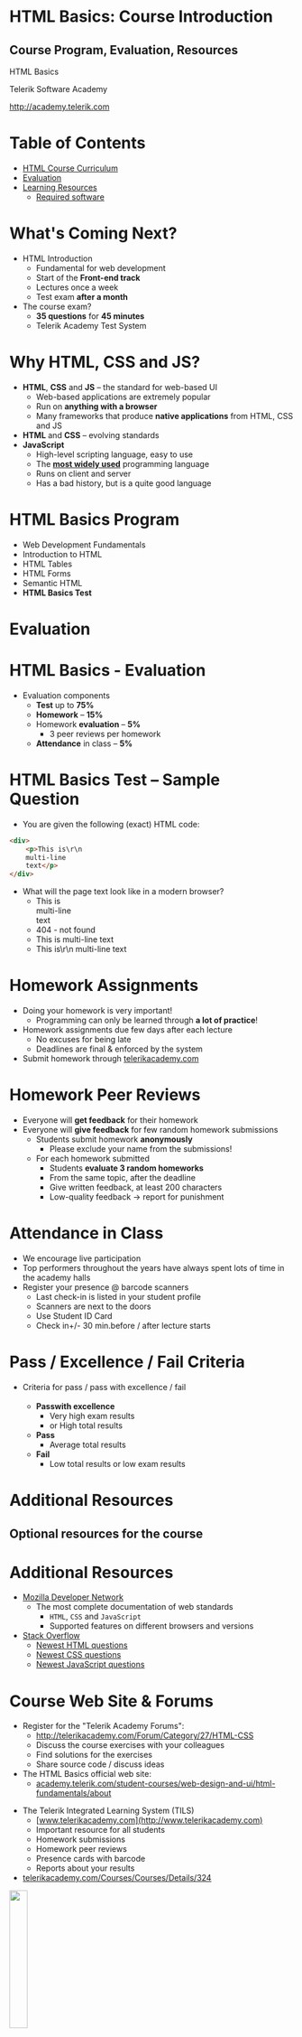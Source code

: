 <!-- section start -->
<!-- attr: { id:'', class:'slide-title', showInPresentation:'True', hasScriptWrapper:'True', style:'font-size: 42px' } -->
# HTML Basics: Course Introduction
## Course Program, Evaluation, Resources

<div class="signature">
    <p class="signature-course">HTML Basics</p>
    <p class="signature-initiative">Telerik Software Academy</p>
    <a href="http://academy.telerik.com" class="signature-link">http://academy.telerik.com</a>
</div>

<!-- <img class="slide-image" showInPresentation="true" src="imgs/pic00.png" style="top:60%; left:55%; width:45%; z-index:-1; border-radius: 15px" /> -->
<!-- <img class="slide-image" showInPresentation="true" src="imgs/pic02.png" style="top:40%; left:7.49%; width:19.88%; z-index:-1" /> -->


<!-- section start -->
<!-- attr: { id:'', class:'', showInPresentation:'True', hasScriptWrapper:'True', style:'font-size: 42px' } -->
# Table of Contents
- [HTML Course Curriculum](#/curriculum)
- [Evaluation](#/evaluation)
- [Learning Resources](#/resources)
  - [Required software](#/software)

<!-- <img class="slide-image" showInPresentation="true" src="imgs/pic03.png" style="top:25%; left:61.28%; width:37.01%; z-index:-1; border-radius: 15px; border: 3px solid yellowgreen;" /> -->
<!-- <img class="slide-image" showInPresentation="true" src="imgs/pic04.png" style="top:65%; left:9.36%; width:36.03%; z-index:-1; border-radius: 20px 0px 20px 0" /> -->


<!-- section start -->
<!-- attr: { id:'curriculum', class:'slide-section', showInPresentation:'True', hasScriptWrapper:'True', style:'font-size: 42px' } -->
<!-- # <a id="curriculum"></a>HTML Course Curriculum
<img class="slide-image" src="imgs/pic05.png" style="top:50%; left:30%; width:40%; z-index:-1; border-radius: 15px" /> -->


<!-- attr: { id:'', class:'', showInPresentation:'True', hasScriptWrapper:'True', style:'font-size: 42px' } -->
# What's Coming Next?
- HTML Introduction
  - Fundamental for web development
  - Start of the **Front-end track**
  - Lectures once a week
  - Test exam **after a month**
- The course exam?
  - **35 questions** for **45 minutes**
  - Telerik Academy Test System

<!-- <img class="slide-image" showInPresentation="true" src="imgs/pic06.png" style="top:27.33%; left:74.85%; width:27.33%; z-index:-1" /> -->


<!-- attr: { id:'', class:'', showInPresentation:'True', hasScriptWrapper:'False', style:'font-size: 42px' } -->
# Why HTML, CSS and JS?
- **HTML**, **CSS** and **JS** – the standard for web-based UI
  - Web-based applications are extremely popular
  - Run on **anything with a browser**
  - Many frameworks that produce **native applications** from HTML, CSS and JS
- **HTML** and **CSS** – evolving standards
- **JavaScript**
  - High-level scripting language, easy to use
  - The [**most widely used**](http://stackoverflow.com/research/developer-survey-2015) programming language
  - Runs on client and server
  - Has a bad history, but is a quite good language


<!-- attr: { id:'', class:'', showInPresentation:'True', hasScriptWrapper:'True', style:'font-size: 42px' } -->
# HTML Basics Program
- Web Development Fundamentals
- Introduction to HTML
- HTML Tables
- HTML Forms
- Semantic HTML
- **HTML Basics Test**

<!-- <img class="slide-image" showInPresentation="true" src="imgs/pic07.png" style="top:20.96%; left:72.22%; width:29.31%; z-index:-1" /> -->
<!-- <img class="slide-image" showInPresentation="true" src="imgs/pic08.png" style="top:51.46%; left:62.41%; width:30.56%; z-index:-1" /> -->
<!-- <img class="slide-image" showInPresentation="true" src="imgs/pic09.png" style="top:44.48%; left:76.67%; width:28.54%; z-index:-1" /> -->
<!-- <img class="slide-image" showInPresentation="true" src="imgs/pic10.png" style="top:60.43%; left:47.39%; width:19.39%; z-index:-1" /> -->
<!-- <img class="slide-image" showInPresentation="true" src="imgs/pic11.png" style="top:38.54%; left:54.95%; width:15.87%; z-index:-1" /> -->


<!-- section start -->
<!-- attr: { id:'evaluation', class:'slide-section', showInPresentation:'True', hasScriptWrapper:'True', style:'font-size: 42px' } -->
# <a id="evaluation"></a>Evaluation

<!-- <img class="slide-image" showInPresentation="true" src="imgs/pic20.png" style="top:55%; left:5%; width:20%; z-index:-1" /> -->
<!-- <img class="slide-image" showInPresentation="true" src="imgs/pic21.png" style="top:10%; left:80%; width:20%; z-index:-1; border-radius: 15px" /> -->
<!-- <img class="slide-image" showInPresentation="true" src="imgs/pic22.png" style="top:55%; left:55%; width:35%; z-index:-1; border-radius: 15px" /> -->


<!-- attr: { id:'', class:'', showInPresentation:'True', hasScriptWrapper:'True', style:'font-size: 42px' } -->
# HTML Basics - Evaluation
- Evaluation components
  - **Test** up to **75%**
  - **Homework** – **15%**
  - Homework **evaluation** – **5%**
    - 3 peer reviews per homework
  - **Attendance** in class – **5%**

<!-- <img class="slide-image" showInPresentation="true" src="imgs/pic25.png" style="top:14.99%; left:78.60%; width:26.41%; z-index:-1" /> -->


<!-- attr: { id:'', class:'', showInPresentation:'True', hasScriptWrapper:'False', style:'font-size: 40px' } -->
# HTML Basics Test – Sample Question
- You are given the following (exact) HTML code:

```html
<div>
	<p>This is\r\n
	multi-line
	text</p>
</div>
```

- What will the page text look like in a modern browser?
  <ul>
    <li>This is <br /> multi-line <br /> text
    <li>404 - not found</li>
    <li>This is multi-line text</li>
    <li class="fragment highlight-green">This is\r\n multi-line text</li>
  </ul>

<!-- attr: { id:'', class:'', showInPresentation:'True', hasScriptWrapper:'False', style:'font-size: 42px' } -->
# Homework Assignments
- Doing your homework is very important!
  - Programming can only be learned through **a lot of practice**!
- Homework assignments due few days after each lecture
  - No excuses for being late
  - Deadlines are final & enforced by the system</u>
- Submit homework through [telerikacademy.com](http://telerikacademy.com)

<!-- attr: { id:'', class:'', showInPresentation:'True', hasScriptWrapper:'False', style:'font-size: 42px' } -->
# Homework Peer Reviews
- Everyone will **get feedback** for their homework
- Everyone will **give feedback** for few random homework submissions
  - Students submit homework **anonymously**
    - Please exclude your name from the submissions!
  - For each homework submitted
    - Students **evaluate 3 random homeworks**
    - From the same topic, after the deadline
    - Give written feedback, at least 200 characters
    - Low-quality feedback &rarr; report for punishment


<!-- attr: { id:'', class:'', showInPresentation:'True', hasScriptWrapper:'True', style:'font-size: 40px' } -->
# Attendance in Class
  - We encourage live participation
  - Top performers throughout the years have always spent lots of time in the academy halls
- Register your presence @ barcode scanners
  - Last check-in is listed in your student profile
  - Scanners are next to the doors
  - Use Student ID Card
  - Check in+/- 30 min.before / after lecture starts

<!-- <img class="slide-image" showInPresentation="true" src="imgs/pic26.png" style="top:70%; left:40%; width:55%; z-index:-1" /> -->


<!-- attr: { id:'', class:'', showInPresentation:'True', hasScriptWrapper:'True', style:'font-size: 42px' } -->
# Pass / Excellence / Fail Criteria
  - Criteria for pass / pass with excellence / fail
  <br/><br/>
    - **Passwith excellence**
      - Very high exam results
      - or High total results
    - **Pass**
      - Average total results
    - **Fail**
      - Low total results or low exam results

<!-- <img class="slide-image" showInPresentation="true" src="imgs/pic27.png" style="top:43%; left:59%; width:10%; z-index:-1" /> -->
<!-- <img class="slide-image" showInPresentation="true" src="imgs/pic28.png" style="top:20%; left:45%; width:19%; z-index:-1" /> -->
<!-- <img class="slide-image" showInPresentation="true" src="imgs/pic29.png" style="top:58%; left:70%; width:13%; z-index:-1" /> -->


<!-- section start -->
<!-- attr: { id:'resources', class:'slide-section', showInPresentation:'True', hasScriptWrapper:'True', style:'font-size: 42px' } -->
# <a id="resources"></a>Additional Resources
## Optional resources for the course

<!-- <img class="slide-image" showInPresentation="true" src="imgs/pic30.png" style="top:55%; left:7.49%; width:45.33%; z-index:-1; border-radius: 15px; transform: rotate(-5deg)" /> -->
<!-- <img class="slide-image" showInPresentation="true" src="imgs/pic31.png" style="top:55%; left:83.62%; width:19.94%; z-index:-1; border-radius: 15px; transform: rotate(7deg)" /> -->
<!-- <img class="slide-image" showInPresentation="true" src="imgs/pic32.png" style="top:3%; left:33.06%; width:19.61%; z-index:-1" /> -->
<!-- <img class="slide-image" showInPresentation="true" src="imgs/pic33.png" style="top:3%; left:58.09%; width:16.09%; z-index:-1" /> -->
<!-- <img class="slide-image" showInPresentation="true" src="imgs/pic34.png" style="top:3%; left:75.48%; width:14.10%; z-index:-1" /> -->
<!-- <img class="slide-image" showInPresentation="true" src="imgs/pic35.png" style="top:3%; left:94.27%; width:12.78%; z-index:-1" /> -->
<!-- <img class="slide-image" showInPresentation="true" src="imgs/pic36.png" style="top:55%; left:58.90%; width:20.06%; z-index:-1" /> -->
<!-- <img class="slide-image" showInPresentation="true" src="imgs/pic37.png" style="top:3%; left:9.79%; width:19.86%; z-index:-1" /> -->


<!-- attr: { id:'', class:'', showInPresentation:'True', hasScriptWrapper:'True', style:'font-size: 38px' } -->
# Additional Resources

- [Mozilla Developer Network](https://developer.mozilla.org/en-US/)
  - The most complete documentation of web standards
    - `HTML`, `CSS` and `JavaScript`
    - Supported features on different browsers and versions
- [Stack Overflow](http://stackoverflow.com/)
  - [Newest HTML questions](http://stackoverflow.com/questions/tagged/html)
  - [Newest CSS questions](http://stackoverflow.com/questions/tagged/css)
  - [Newest JavaScript questions](http://stackoverflow.com/questions/tagged/javascript)

<!-- attr: { id:'', class:'', showInPresentation:'True', hasScriptWrapper:'False', style:'font-size: 42px' } -->
# Course Web Site & Forums
- Register for the "Telerik Academy Forums":
  - http://telerikacademy.com/Forum/Category/27/HTML-CSS
  - Discuss the course exercises with your colleagues
  - Find solutions for the exercises
  - Share source code / discuss ideas
- The HTML Basics official web site:
    - [academy.telerik.com/student-courses/web-design-and-ui/html-fundamentals/about](http://academy.telerik.com/student-courses/web-design-and-ui/html-fundamentals/about )


<!-- attr: { id:'', class:'', showInPresentation:'True', hasScriptWrapper:'True', style:'font-size: 42px' } -->
<!-- # Telerik Integrated Learning System (TILS) -->
- The Telerik Integrated Learning System (TILS)
  - [www.telerikacademy.com](http://www.telerikacademy.com)
  - Important resource for all students
  - Homework submissions
  - Homework peer reviews
  - Presence cards with barcode
  - Reports about your results
- [telerikacademy.com/Courses/Courses/Details/324](http://telerikacademy.com/Courses/Courses/Details/324)
<img class="slide-image" showInPresentation="true" src="imgs/pic42.png" style="top:37.91%; left:70.03%; width:25%; z-index:-1" />


<!-- attr: { id:'software', class:'', showInPresentation:'True', hasScriptWrapper:'False', style:'font-size: 42px' } -->
# <a id="software"></a>Required Software
- Software needed for this course:
  - [Atom](https://atom.io/)
  - [Sublime Text 2/3](http://www.sublimetext.com/2)
  - [Notepad++](https://notepad-plus-plus.org/)
  - [VS Code](https://www.visualstudio.com/en-us/products/code-vs.aspx)
  - [Jetbrains WebStorm](https://www.jetbrains.com/webstorm/)
  - [Aptana Studio](http://www.aptana.com/)
  - Microsoft [Visual Studio 2013 or 2015](https://www.visualstudio.com/)
    - Visual Studio Community (free version of VS)
  - Any text editor that is convenient with you


<!-- section start  -->

<!-- attr: { id:'', class:'', showInPresentation:'True', hasScriptWrapper:'False', style:'font-size: 42px' } -->
# HTML Basics: Course Introduction

<!-- <img class="slide-image" showInPresentation="true" src="https://raw.githubusercontent.com/TelerikAcademy/Common/master/revealjs-theme/css/imgs/questions-blue.png" style="width:80%; top:15%; left:10%; border-radius: 20px"; /> -->

<!-- attr: { id:'', class:'', showInPresentation:'True', hasScriptWrapper:'True', style:'' } -->
# Free Trainings @ Telerik Academy
- Web front-end track
    - [html.telerik.com](http://academy.telerik.com/student-courses/web-design-and-ui/about)
  - Telerik Software Academy
    - [academy.telerik.com](academy.telerik.com)
  - Telerik Academy @ Facebook
    - [facebook.com/TelerikAcademy](facebook.com/TelerikAcademy)
  - Telerik Academy Learning System
    - [telerikacademy.com](telerikacademy.com)
